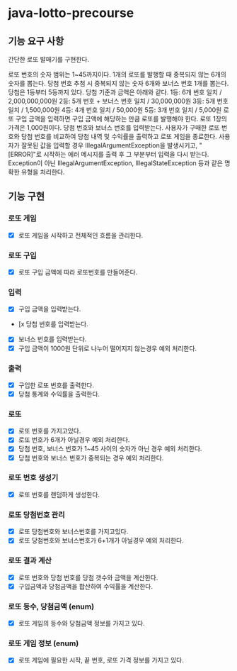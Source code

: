 # java-lotto-precourse
## 기능 요구 사항
간단한 로또 발매기를 구현한다.

로또 번호의 숫자 범위는 1~45까지이다.
1개의 로또를 발행할 때 중복되지 않는 6개의 숫자를 뽑는다.
당첨 번호 추첨 시 중복되지 않는 숫자 6개와 보너스 번호 1개를 뽑는다.
당첨은 1등부터 5등까지 있다. 당첨 기준과 금액은 아래와 같다.
1등: 6개 번호 일치 / 2,000,000,000원
2등: 5개 번호 + 보너스 번호 일치 / 30,000,000원
3등: 5개 번호 일치 / 1,500,000원
4등: 4개 번호 일치 / 50,000원
5등: 3개 번호 일치 / 5,000원
로또 구입 금액을 입력하면 구입 금액에 해당하는 만큼 로또를 발행해야 한다.
로또 1장의 가격은 1,000원이다.
당첨 번호와 보너스 번호를 입력받는다.
사용자가 구매한 로또 번호와 당첨 번호를 비교하여 당첨 내역 및 수익률을 출력하고 로또 게임을 종료한다.
사용자가 잘못된 값을 입력할 경우 IllegalArgumentException을 발생시키고, "[ERROR]"로 시작하는 에러 메시지를 출력 후 그 부분부터 입력을 다시 받는다.
Exception이 아닌 IllegalArgumentException, IllegalStateException 등과 같은 명확한 유형을 처리한다.

## 기능 구현
### 로또 게임
- [x] 로또 게임을 시작하고 전체적인 흐름을 관리한다.
### 로또 구입
- [x] 로또 구입 금액에 따라 로또번호를 만들어준다.
### 입력
- [x] 구입 금액을 입력받는다.
- [x 당첨 번호를 입력받는다.
- [x] 보너스 번호를 입력받는다.
- [x] 구입 금액이 1000원 단위로 나누어 떨어지지 않는경우 예외 처리한다.
### 출력
- [x] 구입한 로또 번호를 출력한다.
- [x] 당첨 통계와 수익률을 출력한다.
### 로또
- [x] 로또 번호를 가지고있다.
- [x] 로또 번호가 6개가 아닐경우 예외 처리한다.
- [x] 당첨 번호, 보너스 번호가 1~45 사이의 숫자가 아닌 경우 예외 처리한다.
- [x] 당첨 번호와 보너스 번호가 중복되는 경우 예외 처리한다.
### 로또 번호 생성기
- [x] 로또 번호를 랜덤하게 생성한다.
### 로또 당첨번호 관리
- [x] 로또 당첨번호와 보너스번호를 가지고있다.
- [x] 로또 당첨번호와 보너스번호가 6+1개가 아닐경우 예외 처리한다.
### 로또 결과 계산
- [x] 로또 번호와 당첨 번호를 당첨 갯수와 금액을 계산한다.
- [x] 구입금액과 당첨금액을 합산하여 수익률을 계산한다.
### 로또 등수, 당첨금액 (enum)
- [x] 로또 게임의 등수와 당첨금액 정보를 가지고 있다.
### 로또 게임 정보 (enum)
- [x] 로또 게임에 필요한 시작, 끝 번호, 로또 가격 정보를 가지고 있다.